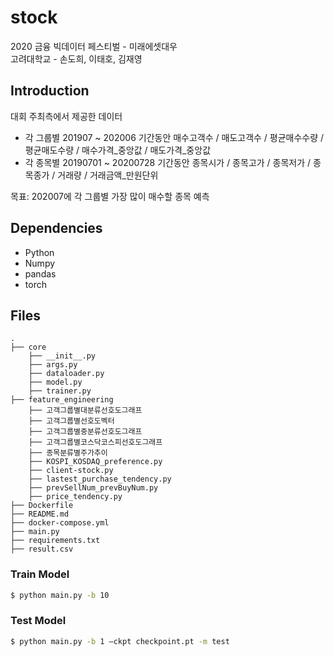 # stock
2020 금융 빅데이터 페스티벌 - 미래에셋대우<br>
고려대학교 - 손도희, 이태호, 김재영


## Introduction

대회 주최측에서 제공한 데이터
- 각 그룹별 201907 ~ 202006 기간동안 매수고객수 / 매도고객수 / 평균매수수량 / 평균매도수량 / 매수가격_중앙값 / 매도가격_중앙값
- 각 종목별 20190701 ~ 20200728 기간동안 종목시가 / 종목고가 / 종목저가 / 종목종가 / 거래량 / 거래금액_만원단위 

목표: 202007에 각 그룹별 가장 많이 매수할 종목 예측


## Dependencies

* Python
* Numpy
* pandas
* torch


## Files

```
.
├── core
    ├── __init__.py
    ├── args.py
    ├── dataloader.py
    ├── model.py
    ├── trainer.py
├── feature_engineering
    ├── 고객그룹별대분류선호도그래프
    ├── 고객그룹별선호도벡터
    ├── 고객그룹별중분류선호도그래프
    ├── 고객그룹별코스닥코스피선호도그래프
    ├── 종목분류별주가추이
    ├── KOSPI_KOSDAQ_preference.py
    ├── client-stock.py
    ├── lastest_purchase_tendency.py
    ├── prevSellNum_prevBuyNum.py
    ├── price_tendency.py
├── Dockerfile
├── README.md
├── docker-compose.yml
├── main.py
├── requirements.txt
├── result.csv
```

### Train Model

```bash
$ python main.py -b 10
```

### Test Model

```bash
$ python main.py -b 1 —ckpt checkpoint.pt -m test
```
